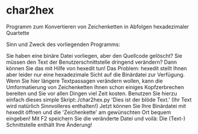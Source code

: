 # char2hex
Programm zum Konvertieren von Zeichenketten in Abfolgen hexadezimaler Quartette

Sinn und Zweck des vorliegenden Programms:

Sie haben eine binäre Datei vorliegen, aber den Quellcode gelöscht?
Sie müssen den Text der Benutzerschnittstelle dringend verändern?
Dann können Sie das mit Hilfe von hexedit tun!
Das Problem: hexedit stellt Ihnen aber leider nur eine hexadezimale
Sicht auf die Binärdatei zur Verfügung. Wenn Sie hier längere Textpassagen
verändern wollen, kann die Umformatierung von Zeichenketten
Ihnen schon einiges Kopfzerbrechen bereiten und Sie vor allen
Dingen viel Zeit kosten. Benutzen Sie hierzu einfach dieses simple
Skript:./char2hex.py 'Dies ist der blöde Text.' (Ihr Text wird natürlich
Sinnvolleres enthalten!) Jetzt können Sie Ihre Binärdatei mit hexedit
öffnen und die 'Zeichenkette' am gewünschten Ort bequem eingeben!
Mit F2 speichern Sie die veränderte Datei und voilà: Die (Text-)
Schnittstelle enthält Ihre Änderung!

